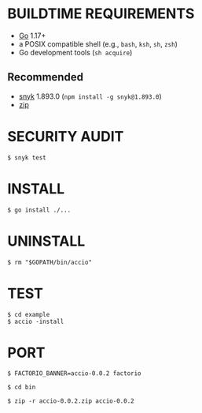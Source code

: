 # BUILDTIME REQUIREMENTS

* [Go](https://golang.org/) 1.17+
* a POSIX compatible shell (e.g., `bash`, `ksh`, `sh`, `zsh`)
* Go development tools (`sh acquire`)

## Recommended

* [snyk](https://www.npmjs.com/package/snyk) 1.893.0 (`npm install -g snyk@1.893.0`)
* [zip](https://linux.die.net/man/1/zip)

# SECURITY AUDIT

```console
$ snyk test
```

# INSTALL

```console
$ go install ./...
```

# UNINSTALL

```console
$ rm "$GOPATH/bin/accio"
```

# TEST

```console
$ cd example
$ accio -install
```

# PORT

```console
$ FACTORIO_BANNER=accio-0.0.2 factorio

$ cd bin

$ zip -r accio-0.0.2.zip accio-0.0.2
```
